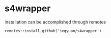 # s4wrapper

Installation can be accomplished through remotes

```
remotes::install_github('seqyuan/s4wrapper')
```

